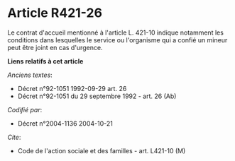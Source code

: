 # Article R421-26

Le contrat d'accueil mentionné à l'article L. 421-10 indique notamment les conditions dans lesquelles le service ou
l'organisme qui a confié un mineur peut être joint en cas d'urgence.

**Liens relatifs à cet article**

_Anciens textes_:

  - Décret n°92-1051 1992-09-29 art. 26
  - Décret n°92-1051 du 29 septembre 1992 - art. 26 (Ab)

_Codifié par_:

  - Décret n°2004-1136 2004-10-21

_Cite_:

  - Code de l'action sociale et des familles - art. L421-10 (M)
